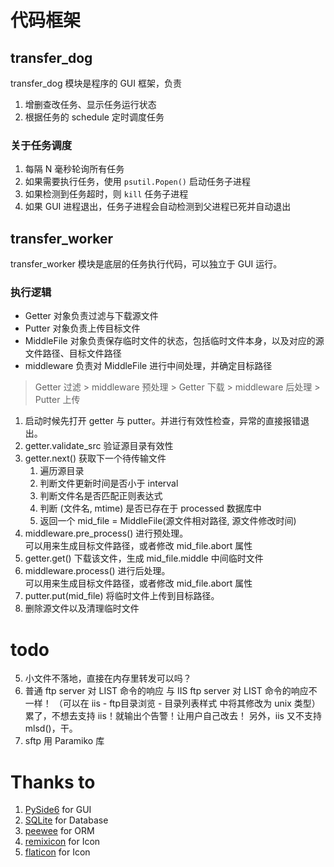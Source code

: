 # 代码框架
## transfer_dog
transfer_dog 模块是程序的 GUI 框架，负责
1. 增删查改任务、显示任务运行状态
2. 根据任务的 schedule 定时调度任务

### 关于任务调度
1. 每隔 N 毫秒轮询所有任务
2. 如果需要执行任务，使用 `psutil.Popen()` 启动任务子进程
3. 如果检测到任务超时，则 `kill` 任务子进程
4. 如果 GUI 进程退出，任务子进程会自动检测到父进程已死并自动退出

## transfer_worker
transfer_worker 模块是底层的任务执行代码，可以独立于 GUI 运行。

### 执行逻辑
- Getter 对象负责过滤与下载源文件
- Putter 对象负责上传目标文件
- MiddleFile 对象负责保存临时文件的状态，包括临时文件本身，以及对应的源文件路径、目标文件路径
- middleware 负责对 MiddleFile 进行中间处理，并确定目标路径

> Getter 过滤 > middleware 预处理 > Getter 下载 > middleware 后处理 > Putter 上传

1. 启动时候先打开 getter 与 putter。并进行有效性检查，异常的直接报错退出。
2. getter.validate_src 验证源目录有效性
3. getter.next() 获取下一个待传输文件
   1. 遍历源目录
   2. 判断文件更新时间是否小于 interval
   3. 判断文件名是否匹配正则表达式
   4. 判断 (文件名, mtime) 是否已存在于 processed 数据库中
   5. 返回一个 mid_file = MiddleFile(源文件相对路径, 源文件修改时间)
4. middleware.pre_process() 进行预处理。<br>
   可以用来生成目标文件路径，或者修改 mid_file.abort 属性
5. getter.get() 下载该文件，生成 mid_file.middle 中间临时文件
6. middleware.process() 进行后处理。<br>
   可以用来生成目标文件路径，或者修改 mid_file.abort 属性
7. putter.put(mid_file) 将临时文件上传到目标路径。
8. 删除源文件以及清理临时文件


# todo
5. 小文件不落地，直接在内存里转发可以吗？
7. 普通 ftp server 对 LIST 命令的响应 与 IIS ftp server 对 LIST 命令的响应不一样！
   （可以在 iis - ftp目录浏览 - 目录列表样式 中将其修改为 unix 类型）
   累了，不想去支持 iis！就输出个告警！让用户自己改去！
   另外，iis 又不支持 mlsd()，干。
8. sftp 用 Paramiko 库


# Thanks to
1. [PySide6](https://pypi.org/project/PySide6/) for GUI
2. [SQLite](https://www.sqlite.org/index.html) for Database
3. [peewee](https://github.com/coleifer/peewee) for ORM
4. [remixicon](https://remixicon.com/) for Icon
4. [flaticon](https://www.flaticon.com/icon-fonts-most-downloaded/2?weight=bold&corner=rounded&type=uicon) for Icon
